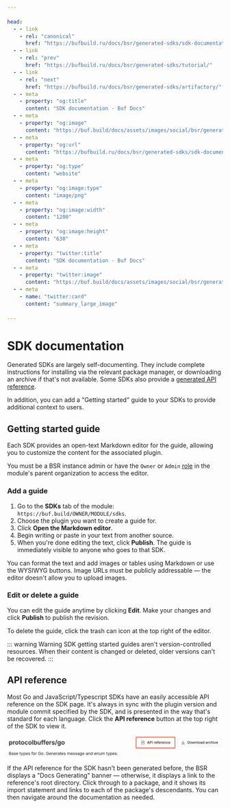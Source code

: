 ```yaml
---

head:
  - - link
    - rel: "canonical"
      href: "https://bufbuild.ru/docs/bsr/generated-sdks/sdk-documentation/"
  - - link
    - rel: "prev"
      href: "https://bufbuild.ru/docs/bsr/generated-sdks/tutorial/"
  - - link
    - rel: "next"
      href: "https://bufbuild.ru/docs/bsr/generated-sdks/artifactory/"
  - - meta
    - property: "og:title"
      content: "SDK documentation - Buf Docs"
  - - meta
    - property: "og:image"
      content: "https://buf.build/docs/assets/images/social/bsr/generated-sdks/sdk-documentation.png"
  - - meta
    - property: "og:url"
      content: "https://bufbuild.ru/docs/bsr/generated-sdks/sdk-documentation/"
  - - meta
    - property: "og:type"
      content: "website"
  - - meta
    - property: "og:image:type"
      content: "image/png"
  - - meta
    - property: "og:image:width"
      content: "1200"
  - - meta
    - property: "og:image:height"
      content: "630"
  - - meta
    - property: "twitter:title"
      content: "SDK documentation - Buf Docs"
  - - meta
    - property: "twitter:image"
      content: "https://buf.build/docs/assets/images/social/bsr/generated-sdks/sdk-documentation.png"
  - - meta
    - name: "twitter:card"
      content: "summary_large_image"

---
```


# SDK documentation

Generated SDKs are largely self-documenting. They include complete instructions for installing via the relevant package manager, or downloading an archive if that's not available. Some SDKs also provide a [generated API reference](#api-reference).

In addition, you can add a "Getting started" guide to your SDKs to provide additional context to users.

## Getting started guide

Each SDK provides an open-text Markdown editor for the guide, allowing you to customize the content for the associated plugin.

You must be a BSR instance admin or have the `Owner` or `Admin` [role](../../admin/roles/#organization-roles) in the module's parent organization to access the editor.

### Add a guide

1.  Go to the **SDKs** tab of the module: `https://buf.build/OWNER/MODULE/sdks`.
2.  Choose the plugin you want to create a guide for.
3.  Click **Open the Markdown editor**.
4.  Begin writing or paste in your text from another source.
5.  When you're done editing the text, click **Publish**. The guide is immediately visible to anyone who goes to that SDK.

You can format the text and add images or tables using Markdown or use the WYSIWYG buttons. Image URLs must be publicly addressable — the editor doesn't allow you to upload images.

### Edit or delete a guide

You can edit the guide anytime by clicking **Edit**. Make your changes and click **Publish** to publish the revision.

To delete the guide, click the trash can icon at the top right of the editor.

::: warning Warning
SDK getting started guides aren't version-controlled resources. When their content is changed or deleted, older versions can't be recovered.
:::

## API reference

Most Go and JavaScript/Typescript SDKs have an easily accessible API reference on the SDK page. It's always in sync with the plugin version and module commit specified by the SDK, and is presented in the way that's standard for each language. Click the **API reference** button at the top right of the SDK to view it.

![Screenshot of the API reference button](../../../images/bsr/sdks/sdk-docs-button.png)

If the API reference for the SDK hasn't been generated before, the BSR displays a "Docs Generating" banner — otherwise, it displays a link to the reference's root directory. Click through to a package, and it shows its import statement and links to each of the package's descendants. You can then navigate around the documentation as needed.
